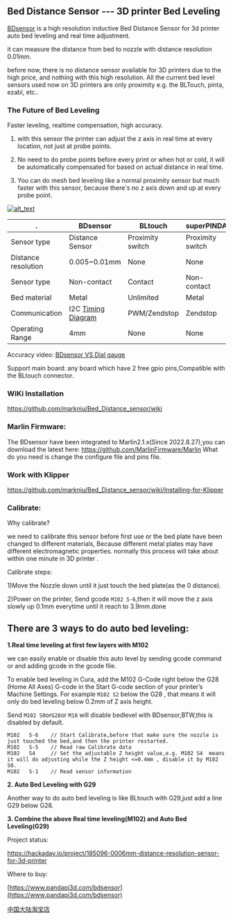 ## Bed Distance Sensor --- 3D printer Bed Leveling

[BDsensor](https://www.pandapi3d.com/bdsensor) is a high resolution inductive Bed Distance Sensor for 3d printer auto bed leveling and real time adjustment.

it can measure the distance from bed to nozzle with distance resolution 0.01mm.

before now, there is no distance sensor available for 3D printers due to the high price, and nothing with this high resolution. All the current bed level sensors used now on 3D printers are only proximity e.g. the BLTouch, pinta, ezabl, etc.. 
 
### The Future of Bed Leveling

Faster leveling, realtime compensation, high accuracy.

1. with this sensor the printer can adjust the z axis in real time at every location, not just at probe points.

2. No need to do probe points before every print or when hot or cold, it will be automatically compensated for based on actual distance in real time.
 
3. You can do mesh bed leveling like a normal proximity sensor but much faster with this sensor, because there's no z axis down and up at every probe point.


[<img alt="alt_text"   src="https://raw.githubusercontent.com/markniu/Bed_Distance_sensor/main/doc/images/mainv.jpg" />](https://www.youtube.com/watch?v=yx8pluEu0sg)
 
 . | BDsensor | BLtouch |superPINDA
--- | --- |--- |---
Sensor type |Distance Sensor| Proximity switch | Proximity switch
Distance resolution |0.005~0.01mm| None | None
Sensor type |Non-contact | Contact |Non-contact
Bed material |Metal| Unlimited | Metal
Communication |I2C [Timing Diagram](https://github.com/markniu/Bed_Distance_sensor/wiki/Data-Protocol)| PWM/Zendstop | Zendstop
Operating Range|4mm|None|None

Accuracy video: [BDsensor VS  Dial gauge](https://youtu.be/SLDsKLupcrk)

Support main board: any board which have 2 free gpio pins,Compatible with the BLtouch	connector. 


### WiKi Installation 
https://github.com/markniu/Bed_Distance_sensor/wiki

### Marlin Firmware:
The BDsensor have been integrated to Marlin2.1.x(Since 2022.8.27),you can download the latest here: https://github.com/MarlinFirmware/Marlin What do you need is change the configure file and pins file.

### Work with Klipper
https://github.com/markniu/Bed_Distance_sensor/wiki/Installing-for-Klipper

### Calibrate:
Why calibrate?

we need to calibrate this sensor before first use or the bed plate have been changed to different materials,
Because different metal plates may have different electromagnetic properties.
normally this process will take about within one minute in 3D printer .

Calibrate steps:

1)Move the Nozzle down until it just touch the bed plate(as the 0 distance).

2)Power on the printer, Send gcode `M102 S-6`,then it will move the z axis slowly up 0.1mm everytime until it reach to 3.9mm.done


## There are 3 ways to do auto bed leveling:
**1.Real time leveling at first few layers with M102**

we can easily enable or disable this auto level by sending gcode command or and adding gcode in the gcode file.

To enable bed leveling in Cura, add the M102 G-Code right below the G28 (Home All Axes) G-code in the Start G-code section of your printer’s Machine Settings.
For example `M102 S2` below the G28 , that means it will only do bed leveling below 0.2mm of Z axis height.

Send `M102 S0`or`G28`or `M18` will disable bedlevel with BDsensor,BTW,this is disabled by default.

```
M102   S-6    // Start Calibrate,before that make sure the nozzle is just touched the bed,and then the printer restarted. 
M102   S-5    // Read raw Calibrate data
M102   S4     // Set the adjustable Z height value,e.g. M102 S4  means it will do adjusting while the Z height <=0.4mm , disable it by M102 S0.
M102   S-1    // Read sensor information
```

**2. Auto Bed Leveling with G29**

Another way to do auto bed leveling is like BLtouch with G29,just add a line G29 below G28.

**3. Combine the above Real time leveling(M102) and Auto Bed Leveling(G29)**


Project status:

https://hackaday.io/project/185096-0006mm-distance-resolution-sensor-for-3d-printer

Where to buy:

[https://www.pandapi3d.com/bdsensor](https://www.pandapi3d.com/bdsensor)

[中国大陆淘宝店](https://item.taobao.com/item.htm?spm=a1z10.1-c.w4004-14344044600.5.60a16ff77NRBL5&id=684572042388)




